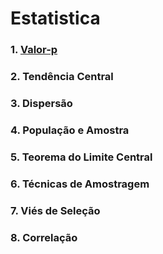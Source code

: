 # Estatistica


### 1. [Valor-p](https://github.com/matheusbuniotto/Estatistica/blob/main/valor%20p.md)

### 2. Tendência Central

### 3. Dispersão

### 4. População e Amostra

### 5. Teorema do Limite Central

### 6. Técnicas de Amostragem

### 7. Viés de Seleção

### 8. Correlação

